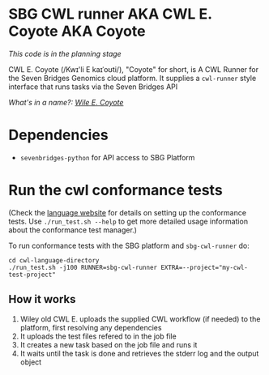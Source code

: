 # SBG CWL runner AKA CWL E. Coyote AKA Coyote
*This code is in the planning stage*

CWL E. Coyote (/Kwɪ'li E kaɪˈoʊti/), "Coyote" for short, is A CWL Runner for the 
Seven Bridges Genomics cloud platform. It supplies a `cwl-runner` style interface 
that runs tasks via the Seven Bridges API

*What's in a name?: [Wile E. Coyote](https://en.wikipedia.org/wiki/Wile_E._Coyote_and_the_Road_Runner)*

# Dependencies
- `sevenbridges-python` for API access to SBG Platform

# Run the cwl conformance tests

(Check the [language website][cwl-web] for details on setting up the conformance tests.
Use `./run_test.sh --help` to get more detailed usage information about the conformance test manager.)

[cwl-web]: https://github.com/common-workflow-language/cwl-v1.1#running-the-cwl-conformance-tests

To run conformance tests with the SBG platform and `sbg-cwl-runner` do:
```
cd cwl-language-directory
./run_test.sh -j100 RUNNER=sbg-cwl-runner EXTRA=--project="my-cwl-test-project"
```


## How it works
1. Wiley old CWL E. uploads the supplied CWL workflow (if needed) to the platform, first resolving any dependencies
2. It uploads the test files refered to in the job file
3. It creates a new task based on the job file and runs it
4. It waits until the task is done and retrieves the stderr log and the output object

